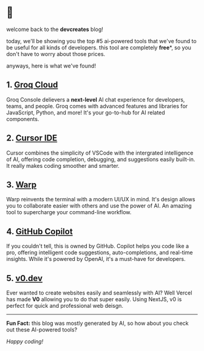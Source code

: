 # 🤖
welcome back to the **devcreates** blog!

today, we'll be showing you the top #5 ai-powered tools that we've found to be useful for all kinds of developers. this tool are completely **free***, so you don't have to worry about those prices.

anyways, here is what we've found!

## 1. [Groq Cloud](https://console.groq.com/)
Groq Console delievers a **next-level** AI chat experience for developers, teams, and people. Groq comes with advanced features and libraries for JavaScript, Python, and more! It's your go-to-hub for AI related components.

## 2. [Cursor IDE](https://cursor.com)
Cursor combines the simplicity of VSCode with the intergrated intelligence of AI, offering code completion, debugging, and suggestions easily built-in. It really makes coding smoother and smarter.

## 3. [Warp](https://warp.dev)
Warp reinvents the terminal with a modern UI/UX in mind. It's design allows you to collaborate easier with others and use the power of AI. An amazing tool to supercharge your command-line workflow.

## 4. [GitHub Copilot](https://copilot.github.com)
If you couldn't tell, this is owned by GitHub. Copilot helps you code like a pro, offering intelligent code suggestions, auto-completions, and real-time insights. While it's powered by OpenAI, it's a must-have for developers.

## 5. [v0.dev](https://v0.dev)
Ever wanted to create websites easily and seamlessly with AI? Well Vercel has made **V0** allowing you to do that super easily. Using NextJS, v0 is perfect for quick and professional web deisgn.

___

**Fun Fact:** this blog was mostly generated by AI, so how about you check out these AI-powered tools?

*Happy coding!*